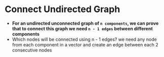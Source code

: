# Connect Undirected Graph
- **For an undirected unconnected graph of `n components`, we can prove that to connect this graph we need `n - 1 edges` between different components**
- Which nodes will be connected using n - 1 edges? we need any node from each component in a vector and create an edge between each 2 consecutive nodes
